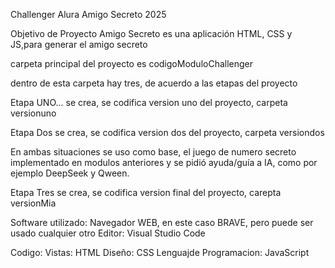 Challenger Alura Amigo Secreto 2025

Objetivo de Proyecto
Amigo Secreto es una aplicación HTML, CSS y JS,para generar el amigo secreto

carpeta principal del proyecto es    codigoModuloChallenger

dentro de esta carpeta hay tres, de acuerdo a las etapas del proyecto

Etapa UNO...
  se crea, se codifica version uno del proyecto, carpeta versionuno

Etapa Dos
  se crea, se codifica version dos del proyecto, carpeta versiondos

En ambas situaciones se uso como base, el juego de numero secreto implementado en modulos anteriores y 
se pidió ayuda/guía a  IA, como por ejemplo DeepSeek y Qween.

Etapa Tres
  se crea, se codifica version final del proyecto, carepta versionMia

Software utilizado:
     Navegador WEB, en este caso BRAVE, pero puede ser usado cualquier otro
     Editor: Visual Studio Code

Codigo:
     Vistas: HTML
     Diseño: CSS
     Lenguajde Programacion: JavaScript
     
